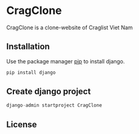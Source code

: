 # CragClone

CragClone is a clone-website of Craglist Viet Nam

## Installation

Use the package manager [pip](https://pip.pypa.io/en/stable/) to install django.

```bash
pip install django
```

## Create django project

```python
django-admin startproject CragClone
```

## License
